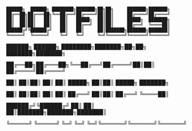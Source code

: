 ``` 
██████╗  ██████╗ ████████╗███████╗██╗██╗     ███████╗███████╗
██╔══██╗██╔═══██╗╚══██╔══╝██╔════╝██║██║     ██╔════╝██╔════╝
██║  ██║██║   ██║   ██║   █████╗  ██║██║     █████╗  ███████╗
██║  ██║██║   ██║   ██║   ██╔══╝  ██║██║     ██╔══╝  ╚════██║
██████╔╝╚██████╔╝   ██║   ██║     ██║███████╗███████╗███████║
╚═════╝  ╚═════╝    ╚═╝   ╚═╝     ╚═╝╚══════╝╚══════╝╚══════╝ 
```

██████╗  ██████╗ ████████╗███████╗██╗██╗     ███████╗███████╗

██╔══██╗██╔═══██╗╚══██╔══╝██╔════╝██║██║     ██╔════╝██╔════╝

██║  ██║██║   ██║   ██║   █████╗  ██║██║     █████╗  ███████╗

██║  ██║██║   ██║   ██║   ██╔══╝  ██║██║     ██╔══╝  ╚════██║

██████╔╝╚██████╔╝   ██║   ██║     ██║███████╗███████╗███████║

╚═════╝  ╚═════╝    ╚═╝   ╚═╝     ╚═╝╚══════╝╚══════╝╚══════╝